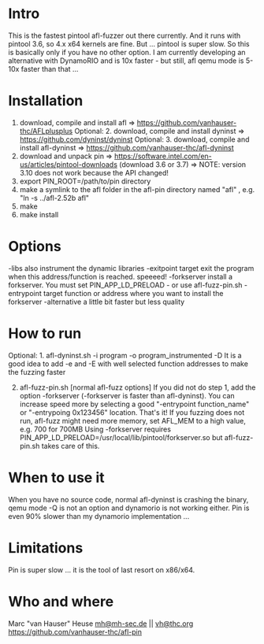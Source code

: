Intro
=====
This is the fastest pintool afl-fuzzer out there currently.
And it runs with pintool 3.6, so 4.x x64 kernels are fine.
But ... pintool is super slow.
So this is basically only if you have no other option.
I am currently developing an alternative with DynamoRIO and is 10x faster -
but still, afl qemu mode is 5-10x faster than that ...


Installation
============
1. download, compile and install afl => https://github.com/vanhauser-thc/AFLplusplus
Optional: 2. download, compile and install dyninst => https://github.com/dyninst/dyninst
Optional: 3. download, compile and install afl-dyninst  => https://github.com/vanhauser-thc/afl-dyninst
4. download and unpack pin => https://software.intel.com/en-us/articles/pintool-downloads (download 3.6 or 3.7)
  => NOTE: version 3.10 does not work because the API changed!
5. export PIN_ROOT=/path/to/pin directory
6. make a symlink to the afl folder in the afl-pin directory named "afl" , e.g. "ln -s ../afl-2.52b afl"
7. make
8. make install


Options
=======
-libs               also instrument the dynamic libraries
-exitpoint target   exit the program when this address/function is reached. speeeed!
-forkserver         install a forkserver. You must set PIN_APP_LD_PRELOAD - or use afl-fuzz-pin.sh
-entrypoint target  function or address where you want to install the forkserver
-alternative        a little bit faster but less quality


How to run
==========
Optional: 1. afl-dyninst.sh -i program -o program_instrumented -D
It is a good idea to add -e and -E with well selected function addresses to
make the fuzzing faster

2. afl-fuzz-pin.sh [normal afl-fuzz options]
If you did not do step 1, add the option -forkserver (-forkserver is faster
than afl-dyninst). You can increase speed more by selecting a good
"-entrypoint function_name" or "-entrypoing 0x123456" location.
That's it! If you fuzzing does not run, afl-fuzz might need more memory, set
AFL_MEM to a high value, e.g. 700 for 700MB
Using -forkserver requires
PIN_APP_LD_PRELOAD=/usr/local/lib/pintool/forkserver.so
but afl-fuzz-pin.sh takes care of this.


When to use it
==============
When you have no source code, normal afl-dyninst is crashing the binary,
qemu mode -Q is not an option and dynamorio is not working either.
Pin is even 90% slower than my dynamorio implementation ...


Limitations
===========
Pin is super slow ... it is the tool of last resort on x86/x64.


Who and where
=============
Marc "van Hauser" Heuse <mh@mh-sec.de> || <vh@thc.org>
https://github.com/vanhauser-thc/afl-pin
